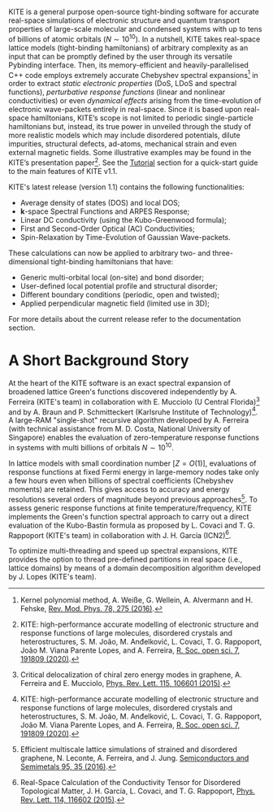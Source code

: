 KITE is a general purpose open-source tight-binding software for accurate real-space simulations of electronic structure and quantum transport properties of large-scale molecular and condensed systems with up to tens of billions of atomic orbitals ($N\sim 10^{10}$). In a nutshell, KITE takes real-space lattice models (tight-binding hamiltonians) of arbitrary complexity as an input that can be promptly defined by the user through its versatile Pybinding interface. Then, its memory-efficient and heavily-parallelised C++ code employs extremely accurate Chebyshev spectral expansions[^1] in order to extract *static electronic properties* (DoS, LDoS and spectral functions), *perturbative response functions* (linear and nonlinear conductivities) or even *dynamical effects* arising from the time-evolution of electronic wave-packets entirely in real-space. Since it is based upon real-space hamiltonians, KITE’s scope is not limited to periodic single-particle hamiltonians but, instead, its true power in unveiled through the study of more realistic models which may include disordered potentials, dilute impurities, structural defects, ad-atoms, mechanical strain and even external magnetic fields. Some illustrative examples may be found in the KITE’s presentation paper[^2]. See the [Tutorial][tutorial] section for a quick-start guide to the main features of KITE v1.1.

KITE's latest release (version 1.1) contains the following functionalities:

* Average density of states (DOS) and local DOS;
* $\mathbf{k}$-space Spectral Functions and ARPES Response;
* Linear DC conductivity (using the Kubo-Greenwood formula);
* First and Second-Order Optical (AC) Conductivities;
* Spin-Relaxation by Time-Evolution of Gaussian Wave-packets.

These calculations can now be applied to arbitrary two- and three-dimensional tight-binding hamiltonians that have:

* Generic multi-orbital local (on-site) and bond disorder;
* User-defined local potential profile and structural disorder;
* Different boundary conditions (periodic, open and twisted);
* Applied perpendicular magnetic field (limited use in 3D);

For more details about the current release refer to the documentation section.

# A Short Background Story

At the heart of the KITE software is an exact spectral expansion of broadened lattice Green's functions discovered independently by A. Ferreira (KITE's team) in collaboration with E. Mucciolo (U Central Florida)[^3] and by A. Braun and P. Schmitteckert (Karlsruhe Institute of Technology)[^2]. A large-RAM "single-shot" recursive algorithm developed by A. Ferreira (with technical assistance from M. D. Costa, National University of Singapore) enables the evaluation of zero-temperature response functions in systems with multi billions of orbitals $N\sim 10^{10}$.

In lattice models with small coordination number $[Z=O(1)]$, evaluations of response functions at fixed Fermi energy in large-memory nodes take only a few hours even when billions of spectral coefficients (Chebyshev moments) are retained. This gives access to accuracy and energy resolutions several orders of magnitude beyond previous approaches[^5]. To assess generic response functions at finite temperature/frequency, KITE implements the Green's function spectral approach to carry out a direct evaluation of the Kubo-Bastin formula as proposed by L. Covaci and T. G. Rappoport (KITE's team) in collaboration with J. H. García (ICN2)[^6].

To optimize multi-threading and speed up spectral expansions,  KITE provides the option to thread pre-defined partitions in real space (i.e., lattice domains) by means of a domain decomposition algorithm developed by J. Lopes (KITE's team).

[^1]: Kernel polynomial method, A. Weiße, G. Wellein, A. Alvermann and H. Fehske, [Rev. Mod. Phys. 78, 275 (2016)](https://journals.aps.org/rmp/abstract/10.1103/RevModPhys.78.275).

[^2]: KITE: high-performance accurate modelling of electronic structure and response functions of large molecules, disordered crystals and heterostructures, S. M. João, M. Anđelković, L. Covaci, T. G. Rappoport, João M. Viana Parente Lopes, and A. Ferreira, [R. Soc. open sci. 7, 191809 (2020)](https://royalsocietypublishing.org/doi/10.1098/rsos.191809).

[^3]: Critical delocalization of chiral zero energy modes in graphene, A. Ferreira and E. Mucciolo, [Phys. Rev. Lett. 115, 106601 (2015)](https://journals.aps.org/prl/abstract/10.1103/PhysRevLett.115.106601).

[^4]: Numerical evaluation of Green's functions based on the Chebyshev expansion, A. Braun and P. Schmitteckert, Phys. [Rev. B 90, 165112 (2014)](https://journals.aps.org/prb/abstract/10.1103/PhysRevB.90.165112).

[^5]: Efficient multiscale lattice simulations of strained and disordered graphene, N. Leconte, A. Ferreira, and J. Jung. [Semiconductors and Semimetals 95, 35 (2016)](https://www.sciencedirect.com/science/article/abs/pii/S0080878416300047).

[^6]: Real-Space Calculation of the Conductivity Tensor for Disordered Topological Matter, J. H. García, L. Covaci, and T. G. Rappoport, [Phys. Rev. Lett. 114, 116602 (2015)](https://journals.aps.org/prl/abstract/10.1103/PhysRevLett.114.116602).

[tutorial]: ../documentation/index.md
